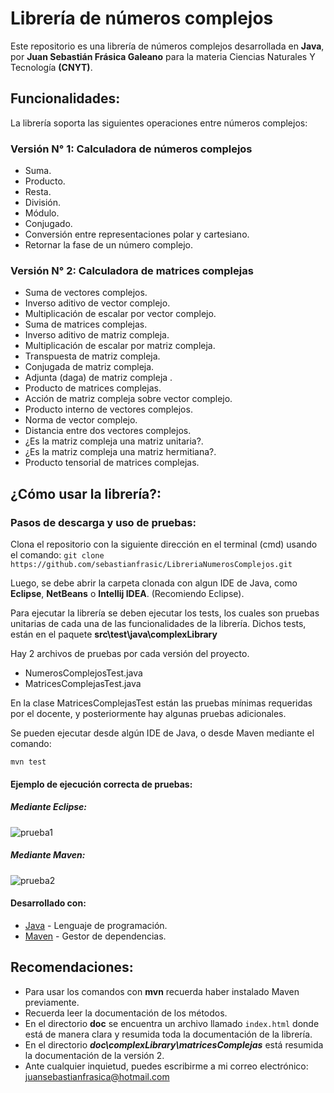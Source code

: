 # Librería de números complejos

Este repositorio es una librería de números complejos desarrollada en  **Java**, por **Juan Sebastián Frásica Galeano** para la materia Ciencias Naturales Y Tecnología **(CNYT)**.

## Funcionalidades:

La librería soporta las siguientes operaciones entre números complejos:

### Versión N° 1: Calculadora de números complejos

*   Suma.
*   Producto.
*   Resta.
*   División.
*   Módulo.
*   Conjugado.
*   Conversión entre representaciones polar y cartesiano.
*   Retornar la fase de un número complejo.

### Versión N° 2: Calculadora de matrices complejas

*   Suma de vectores complejos.
*   Inverso aditivo de vector complejo.
*   Multiplicación de escalar por vector complejo.
*   Suma de matrices complejas.
*   Inverso aditivo de matriz compleja.
*   Multiplicación de escalar por matriz compleja.
*   Transpuesta de matriz compleja.
*   Conjugada de matriz compleja.
*   Adjunta (daga) de matriz compleja .
*   Producto de matrices complejas.
*   Acción de matriz compleja sobre vector complejo.
*   Producto interno de vectores complejos.
*   Norma de vector complejo.
*   Distancia entre dos vectores complejos.
*   ¿Es la matriz compleja una matriz unitaria?.
*   ¿Es la matriz compleja una matriz hermitiana?.
*   Producto tensorial de matrices complejas.



##  ¿Cómo usar la librería?:

### Pasos de descarga y uso de pruebas:

Clona el repositorio con la siguiente dirección en el terminal (cmd) usando el comando:
``` git clone https://github.com/sebastianfrasic/LibreriaNumerosComplejos.git ```

Luego, se debe abrir la carpeta clonada con algun IDE de Java, como **Eclipse**, **NetBeans** o **Intellij IDEA**. (Recomiendo Eclipse).

Para ejecutar la librería se deben ejecutar los tests, los cuales son pruebas unitarias de cada una de las funcionalidades de la librería.
Dichos tests, están en el paquete __**src\test\java\complexLibrary**__

Hay 2 archivos de pruebas por cada versión del proyecto.

*   NumerosComplejosTest.java
*   MatricesComplejasTest.java

En la clase MatricesComplejasTest están las pruebas mínimas requeridas por el docente, y posteriormente hay algunas pruebas adicionales.

Se pueden ejecutar desde algún IDE de Java, o desde Maven mediante el comando:

``` mvn test ``` 

#### Ejemplo de ejecución correcta de pruebas:

##### Mediante Eclipse:
![prueba1](https://github.com/sebastianfrasic/LibreriaNumerosComplejos/blob/master/Recursos/ejecucion.PNG)

##### Mediante Maven:
![prueba2](https://github.com/sebastianfrasic/LibreriaNumerosComplejos/blob/master/Recursos/pruebas.PNG)


#### Desarrollado con:

*   [Java](https://www.oracle.com/technetwork/es/java/javase/downloads/index.html) - Lenguaje de programación.
*   [Maven](https://maven.apache.org/) - Gestor de dependencias.


## Recomendaciones:

*   Para usar los comandos con __mvn__ recuerda haber instalado Maven previamente.
*   Recuerda leer la documentación de los métodos.
*   En el directorio __**doc**__ se encuentra un archivo llamado ``` index.html ``` donde está de manera clara y resumida toda la documentación de la librería.
*   En el directorio __*doc\complexLibrary\matricesComplejas*__ está resumida la documentación de la versión 2.
*   Ante cualquier inquietud, puedes escribirme a mi correo electrónico: juansebastianfrasica@hotmail.com
